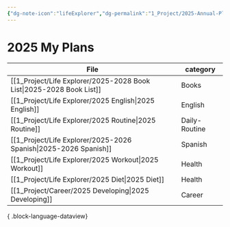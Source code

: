 ```yaml
---
{"dg-note-icon":"lifeExplorer","dg-permalink":"1_Project/2025-Annual-Plan","created-date":"2025-01-02 9:15:33 am","date":"2025-01-02","type":"plan","tags":["life","annual-plan"],"aliases":null,"dg-publish":true,"permalink":"/1_Project/2025-Annual-Plan/","dgPassFrontmatter":true,"noteIcon":"lifeExplorer"}
---
```


# **2025 My Plans**
| File                                                                    | category      |
| ----------------------------------------------------------------------- | ------------- |
| [[1_Project/Life Explorer/2025-2028 Book List\|2025-2028 Book List]] | Books         |
| [[1_Project/Life Explorer/2025 English\|2025 English]]               | English       |
| [[1_Project/Life Explorer/2025 Routine\|2025 Routine]]               | Daily-Routine |
| [[1_Project/Life Explorer/2025-2026 Spanish\|2025-2026 Spanish]]     | Spanish       |
| [[1_Project/Life Explorer/2025 Workout\|2025 Workout]]               | Health        |
| [[1_Project/Life Explorer/2025 Diet\|2025 Diet]]                     | Health        |
| [[1_Project/Career/2025 Developing\|2025 Developing]]                | Career        |

{ .block-language-dataview}
